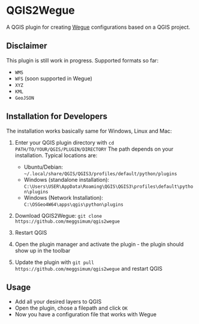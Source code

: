 # QGIS2Wegue 

A QGIS plugin for creating [Wegue](https://github.com/meggsimum/wegue) configurations based on a QGIS project.

## Disclaimer

This plugin is still work in progress. Supported formats so far:
- `WMS`
- `WFS` (soon supported in Wegue)
- `XYZ`
- `KML`
- `GeoJSON`

## Installation for Developers

The installation works basically same for Windows, Linux and Mac:

1. Enter your QGIS plugin directory with `cd PATH/TO/YOUR/QGIS/PLUGIN/DIRECTORY` The path depends on your installation. Typical locations are:
    - Ubuntu/Debian: `~/.local/share/QGIS/QGIS3/profiles/default/python/plugins`
    - Windows (standalone installation): `C:\Users\USER\AppData\Roaming\QGIS\QGIS3\profiles\default\python\plugins`
    - Windows (Network Installation): `C:\OSGeo4W64\apps\qgis\python\plugins`

2. Download QGIS2Wegue: `git clone https://github.com/meggsimum/qgis2wegue`

3. Restart QGIS

4. Open the plugin manager and activate the plugin - the plugin should show up in the toolbar

5. Update the plugin with `git pull https://github.com/meggsimum/qgis2wegue` and restart QGIS


## Usage

- Add all your desired layers to QGIS
- Open the plugin, chose a filepath and click `OK`
- Now you have a configuration file that works with Wegue 